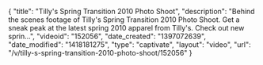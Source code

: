 {
    "title": "Tilly's Spring Transition 2010 Photo Shoot",
    "description": "Behind the scenes footage of Tilly's Spring Transition 2010 Photo Shoot. Get a sneak peak at the latest spring 2010 apparel from Tilly's. Check out new sprin...",
    "videoid": "152056",
    "date_created": "1397072639",
    "date_modified": "1418181275",
    "type": "captivate",
    "layout": "video",
    "url": "\/v\/tilly-s-spring-transition-2010-photo-shoot\/152056"
}